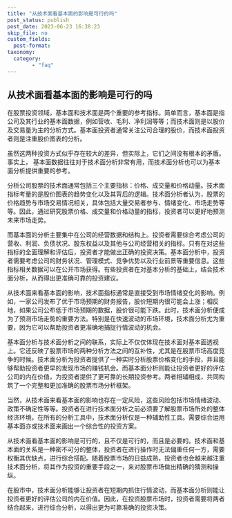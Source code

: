 ```yaml
---
title: "从技术面看基本面的影响是可行的吗"
post_status: publish
post_date: 2023-06-23 16:38:23
skip_file: no
custom_fields: 
  post-format: 
taxonomy:
  category:
        - "faq"
---
```


## 从技术面看基本面的影响是可行的吗

在股票投资领域，基本面和技术面是两个重要的参考指标。简单而言，基本面是指公司及其行业的基本面数据，例如营收、毛利、净利润等等；而技术面则是以股价及交易量为主的分析方式。基本面投资者通常关注公司合理的股价，而技术面投资者则是注重股价图表的分析。

虽然这两种投资方式似乎存在较大的差异，但实际上，它们之间没有根本的矛盾。事实上， 基本面数据往往对于技术面分析非常有用，而技术面分析也可以为基本面分析提供重要的参考。

分析公司股票的技术面通常包括三个主要指标：价格、成交量和价格动量。技术面指标考量的是股价图表的趋势变化以及其背后的逻辑。技术面分析者认为，股票的价格趋势与市场交易情况相关，具体包括大量交易者参与、情绪变化、市场走势等等。因此，通过研究股票价格、成交量和价格动量的指标，投资者可以更好地预测未来市场走势。

而基本面的分析主要集中在公司的经营数据和结构上。投资者需要综合考虑公司的营收、利润、负债状况、股东权益以及其他与公司经营相关的指标。只有在对这些指标的全面理解和评估后，投资者才能做出正确的投资决策。基本面分析中，投资者需要考虑公司的财务状况、管理模式、竞争优势以及行业前景等重要信息。这些指标相关数据可以在公开市场获得。有些投资者在对基本分析的基础上，结合技术面分析，从而得出更准确可靠的投资建议。

从技术面来看基本面的影响，技术面指标通常是直接受到市场情绪变化的影响。例如，一家公司发布了优于市场预期的财务报告，股价短期内很可能会上涨；相反地，如果公司公布低于市场预期的数据，股价很可能下跌。此时，技术面分析便成为了预测市场走势的重要方法。特别是在快速波动的市场环境，技术面分析尤为重要，因为它可以帮助投资者更准确地捕捉行情波动的机会。

基本面分析与技术面分析之间的联系，实际上不仅仅体现在技术面对基本面透视上。它还反映了股票市场的两种分析方法之间的互补性，尤其是在股票市场高度竞争的时候。技术面分析为投资者提供了一种实时分析股票价格变化的手段，并且能够帮助投资者更早的发现市场的赚钱机会。而基本面分析则能让投资者更好的评估公司的内在价值，为投资者提供了更可靠的长期投资参考。两者相辅相成，共同构筑了一个完整和更加准确的股票市场分析框架。

当然，从技术面来看基本面的影响也存在一定风险，这些风险包括市场情绪波动、政策不确定性等等。投资者在进行技术面分析之前必须要了解股票市场所处的整体经济环境，在所有的分析工具中，技术面分析仅是一种辅助性工具。需要综合运用基本面亦或技术面来画出一个综合性的投资方案。

从技术面看基本面的影响是可行的，且不仅是可行的，而且是必要的。技术面和基本面的关系是一种密不可分的整体，投资者在进行操作时无法偏重任何一方，需要权衡其优缺点，进行综合搭配。随着股票市场的日益成熟，投资者也会越来越注重技术面分析，将其作为投资的重要手段之一，来对股票市场做出精确的猜测和操纵。

在股市中，技术面分析能够让投资者在短期内抓住行情波动，而基本面分析则能让投资者更好的评估公司的内在价值。因此，在投资股票市场时，投资者需要将两者结合起来，进行综合分析，以得出更为可靠准确的投资决策。
